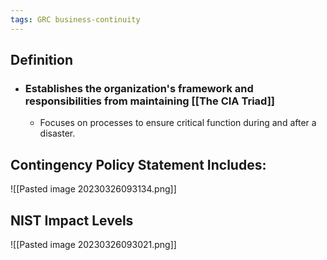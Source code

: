 ```yaml
---
tags: GRC business-continuity
---
```


## Definition
- ### Establishes the organization's framework and responsibilities from maintaining [[The CIA Triad]]
	- Focuses on processes to ensure critical function during and after a disaster.

## Contingency Policy Statement Includes:
![[Pasted image 20230326093134.png]]

## NIST Impact Levels
![[Pasted image 20230326093021.png]]

